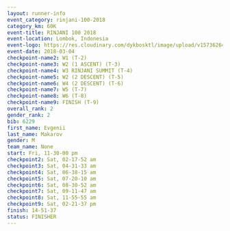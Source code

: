 ```yaml
---
layout: runner-info 
event_category: rinjani-100-2018 
category_km: 60K 
event-title: RINJANI 100 2018 
event-location: Lombok, Indonesia 
event-logo: https://res.cloudinary.com/dykbosktl/image/upload/v1573626435/Logo/Rinjani_eoufbh.png 
event-date: 2018-03-04 
checkpoint-name2: W1 (T-2) 
checkpoint-name3: W2 (1 ASCENT) (T-3) 
checkpoint-name4: W3 RINJANI SUMMIT (T-4) 
checkpoint-name5: W2 (2 DESCENT) (T-5) 
checkpoint-name6: W4 (2 DESCENT) (T-6) 
checkpoint-name7: W5 (T-7) 
checkpoint-name8: W6 (T-8) 
checkpoint-name9: FINISH (T-9) 
overall_rank: 2
gender_rank: 2
bib: 6229
first_name: Evgenii
last_name: Makarov
gender: M
team_name: None
start: Fri, 11-30-00 pm
checkpoint2: Sat, 02-17-52 am
checkpoint3: Sat, 04-31-33 am
checkpoint4: Sat, 06-38-15 am
checkpoint5: Sat, 07-20-10 am
checkpoint6: Sat, 08-30-52 am
checkpoint7: Sat, 09-11-47 am
checkpoint8: Sat, 11-55-55 am
checkpoint9: Sat, 02-21-37 pm
finish: 14-51-37
status: FINISHER
---
```

